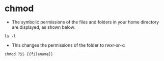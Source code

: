 # chmod

- The symbolic permissions of the files and folders in your home directory are displayed, as shown below:

`ls -l`

- This changes the permissions of the folder to rwxr-xr-x:

`chmod 755 {{filename}}`
